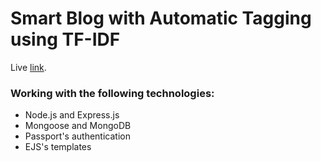 # Smart Blog with Automatic Tagging using TF-IDF

Live [link](https://nanua-global.herokuapp.com).

### Working with the following technologies:

- Node.js and Express.js
- Mongoose and MongoDB
- Passport's authentication
- EJS's templates


